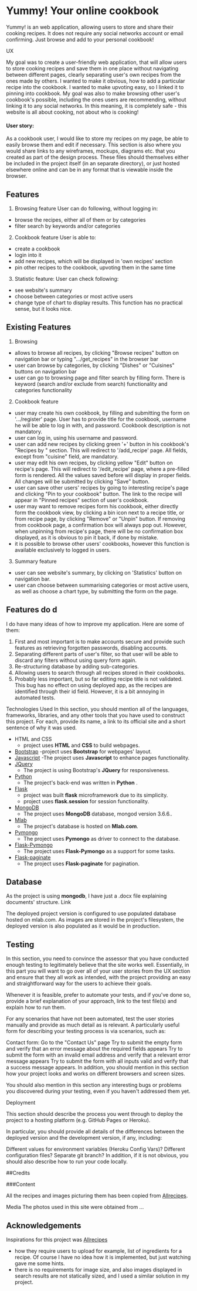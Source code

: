 # Yummy! Your online cookbook

Yummy! is an web application, allowing users to store and share their cooking recipes. It does not require any social networks account or email confirming. Just browse and add to your personal cookbook!


UX

My goal was to create a user-friendly web application, that will allow users to store cooking recipes and save them in one place without navigating between different pages, clearly separating user's own recipes from the ones made by others. I wanted to make it obvious, how to add a particular recipe into the cookbook. I wanted to make upvoting easy, so I linked it to pinning into cookbook.
My goal was also to make browsing other user's cookbook's possible, including the ones users are recommending, without linking it to any social networks.  In this meaning, it is completely safe - this website is all about cooking, not about who is cooking!

#### User story:

As a cookbook user, I would like to store my recipes on my page, be able to easily browse them and edit if necessary.
This section is also where you would share links to any wireframes, mockups, diagrams etc. that you created as part of the design process. These files should themselves either be included in the project itself (in an separate directory), or just hosted elsewhere online and can be in any format that is viewable inside the browser.

## Features

1. Browsing feature
User can do following, without logging in:
- browse the recipes, either all of them or by categories
- filter search by keywords and/or categories

2. Cookbook feature
User is able to:
- create a cookbook
- login into it
- add new recipes, which will be displayed in 'own recipes' section
- pin other recipes to the cookbook, upvoting them in the same time


3. Statistic feature:
User can check following:
- see website's summary
- choose between categories or most active users
- change type of chart to display results. This function has no practical sense, but it looks nice.


## Existing Features

1. Browsing
- allows to browse all recipes, by clicking "Browse recipes" button on navigation bar or typing ".../get_recipes" in the browser bar
- user can browse by categories, by clicking "Dishes" or "Cuisines" buttons on navigation bar
- user can go to browsing page and filter search by filling form. There is keyword (search and/or exclude from search) functionality and categories functionality

2. Cookbook feature
- user may create his own cookbook, by filling and submitting the form on '.../register' page. User has to provide title for the cookbook, username he will be able to log in with, and password. Cookbook description is not mandatory.
- user can log in,  using his username and password.
- user can add new recipes by clicking green '+' button in his cookbook's "Recipes by <user>" section. This will redirect to '/add_recipe' page. All fields, except from "cuisine" field, are mandatory.
- user may edit his own recipes, by clicking yellow "Edit" button on recipe's page. This will redirect to '/edit_recipe' page, where a pre-filled form is rendered. All the values saved before will display in proper fields. All changes will be submitted by clicking "Save" button. 
- user can save other users' recipes by going to interesting recipe's page and clicking "Pin to your cookbook" button. The link to the recipe will appear in "Pinned recipes" section of user's cookbook.
- user may want to remove recipes form his cookbook, either directly form the cookbook view, by clicking a bin icon next to a recipe title, or from recipe page, by clicking "Remove" or "Unpin" button. If removing from cookbook page, a confirmation box will always pop out. However, when unpinning from recipe's page, there will be no confirmation box displayed, as it is obvious to pin it back, if done by mistake.
- it is possible to browse other users' cookbooks, however this function is available exclusively to logged in users.


3. Summary feature
- user can see website's summary, by clicking on 'Statistics' button on navigation bar. 
- user can choose between summarising categories or most active users, as well as choose a chart type, by submitting the form on the page.

## Features do d
I do have many ideas of how to improve my application. Here are some of them:

1. First and most important is to make accounts secure and provide such features as retrieving forgotten passwords, disabling accounts.
3. Separating different parts of user's filter, so that user will be able to discard any filters without using query form again.
4. Re-structuring database by adding sub-categories.
5. Allowing users to search through all recipes stored in their cookbooks.
6. Probably less important, but so far editing recipe title is not validated. This bug has no effect on using deployed app, as the recipes are identified through their id field. However, it is a bit annoying in automated tests.

Technologies Used
In this section, you should mention all of the languages, frameworks, libraries, and any other tools that you have used to construct this project. For each, provide its name, a link to its official site and a short sentence of why it was used.

- HTML and CSS
    - project uses **HTML** and **CSS** to build webpages.
-  [Bootstrap](https://getbootstrap.com/)
    -project uses **Bootstrap** for webpages' layout.
- [Javascript](https://www.javascript.com/) 
    -The project uses **Javascript** to enhance pages functionality.
- [JQuery](https://jquery.com)
    - The project is using Bootstrap's **JQuery** for responsiveness.
- [Python](https://www.python.org/)
    - The project's back-end was written in **Python** .
- [Flask](http://flask.pocoo.org/)
    - project was built **flask** microframework due to its simplicity.
    - project uses **flask.session** for session functionality. 
- [MongoDB](https://www.mongodb.com/)
    - The project uses **MongoDB** database, mongod version 3.6.6..
- [Mlab](https://mlab.com/)
    - The project's database is hosted on **Mlab.com**.
- [Pymongo](https://pypi.org/project/pymongo/)
    - The project uses **Pymongo** as driver to connect to the database.
- [Flask-Pymongo](https://pypi.org/project/Flask-PyMongo/)
    - The project uses  **Flask-Pymongo** as a support for some tasks.
- [Flask-paginate](https://pythonhosted.org/Flask-paginate/)
    - The project uses **Flask-paginate** for pagination.

## Database 

As the project is using **mongodb**, I have just  a .docx file explaining documents' structure. Link

The deployed project version is configured to use populated database hosted on mlab.com. 
As images are stored in the project's filesystem, the deployed version is also populated as it would be in production.

## Testing

In this section, you need to convince the assessor that you have conducted enough testing to legitimately believe that the site works well. Essentially, in this part you will want to go over all of your user stories from the UX section and ensure that they all work as intended, with the project providing an easy and straightforward way for the users to achieve their goals.

Whenever it is feasible, prefer to automate your tests, and if you've done so, provide a brief explanation of your approach, link to the test file(s) and explain how to run them.

For any scenarios that have not been automated, test the user stories manually and provide as much detail as is relevant. A particularly useful form for describing your testing process is via scenarios, such as:

Contact form:
Go to the "Contact Us" page
Try to submit the empty form and verify that an error message about the required fields appears
Try to submit the form with an invalid email address and verify that a relevant error message appears
Try to submit the form with all inputs valid and verify that a success message appears.
In addition, you should mention in this section how your project looks and works on different browsers and screen sizes.

You should also mention in this section any interesting bugs or problems you discovered during your testing, even if you haven't addressed them yet.




Deployment

This section should describe the process you went through to deploy the project to a hosting platform (e.g. GitHub Pages or Heroku).

In particular, you should provide all details of the differences between the deployed version and the development version, if any, including:

Different values for environment variables (Heroku Config Vars)?
Different configuration files?
Separate git branch?
In addition, if it is not obvious, you should also describe how to run your code locally.

##Credits

###Content

All the recipes and images picturing them has been copied from [Allrecipes](http://allrecipes.co.uk/).

Media
The photos used in this site were obtained from ...

## Acknowledgements

Inspirations for this project was [Allrecipes](http://allrecipes.co.uk/)
- how they require users to upload for example, list of ingredients for a recipe. Of course I have no idea how it is implemented, but just watching gave me some hints.
- there is no requirements for image size, and also images displayed in search results are not statically sized, and I used a similar solution in my project.
